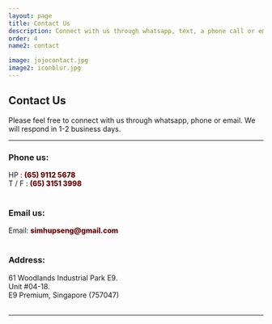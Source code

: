 ```yaml
---
layout: page
title: Contact Us 
description: Connect with us through whatsapp, text, a phone call or email.
order: 4
name2: contact

image: jojocontact.jpg
image2: iconblur.jpg
---
```

<section>
<h2>Contact Us</h2>

Please feel free to connect with us through whatsapp, phone or email.
We will respond in 1-2 business days.

<hr/>
<h3> Phone us: </h3>
HP    : <b style="font-weight: 800; font-size: 1em; color: #660000"> (65) 9112 5678 </b> <br />
T / F : <b style="font-weight: 800; font-size: 1em; color: #660000"> (65) 3151 3998 </b> <br />
<br/>
<h3> Email us: </h3>
Email: <b style="font-weight: 800; font-size: 1em; color: #660000">simhupseng@gmail.com</b>
<br/><br/>
<h3> Address:</h3>
61 Woodlands Industrial Park E9. <br />
Unit #04-18. <br />
E9 Premium, Singapore (757047)  <br /><br />


<!-- 
<div class="box alt">
	<div class="row uniform 50%">
		<div class="6u 12u(small)">
			<h3> Phone us: </h3>
			HP    : <b style="font-weight: 800; font-size: 1em; color: #660000"> (65) 9112 5678 </b> <br />
			T / F : <b style="font-weight: 800; font-size: 1em; color: #660000"> (65) 3151 3998 </b> <br />
			<br/>
			<h3> Address:</h3>
			61 Woodlands Industrial Park E9. <br />
			Unit #04-18. <br />
			E9 Premium, Singapore (757047)  <br /><br />
			<h3> Email us: </h3>
			Email: simhupseng@gmail.com
		</div>
		<div class="6u 12u(small)">
			<br />
			<gmp-map center="37.4220656,-122.0840897" zoom="10" style="height: 400px"></gmp-map>
		</div>
	</div>
</div> -->
<hr />
</section>
